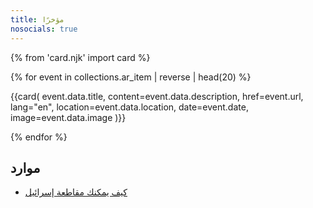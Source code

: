 ```yaml
---
title: مؤخرًا
nosocials: true
---
```


{% from 'card.njk' import card %}

{% for event in collections.ar_item | reverse | head(20) %}

  {{card(
    event.data.title,
    content=event.data.description,
    href=event.url,
    lang="en",
    location=event.data.location,
    date=event.date,
    image=event.data.image
  )}}

{% endfor %}

## موارد

- [كيف يمكنك مقاطعة إسرائيل](https://bdsmovement.net/ar)
